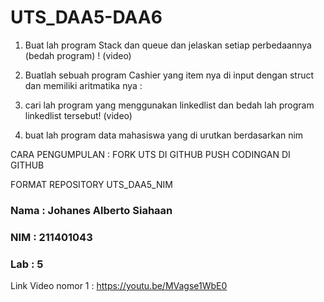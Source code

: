 # UTS_DAA5-DAA6
1.	Buat lah program Stack dan queue dan jelaskan setiap perbedaannya (bedah program) ! (video)

2.	Buatlah sebuah program Cashier yang item nya di input dengan struct dan memiliki aritmatika nya :

3.  cari lah program yang menggunakan linkedlist dan bedah lah program linkedlist tersebut! (video)

4.  buat lah program data mahasiswa yang di urutkan berdasarkan nim





CARA PENGUMPULAN : 
FORK UTS DI GITHUB
PUSH CODINGAN DI GITHUB

FORMAT REPOSITORY UTS_DAA5_NIM

### Nama : Johanes Alberto Siahaan

### NIM  : 211401043

### Lab  : 5

Link Video nomor 1 : https://youtu.be/MVagse1WbE0
